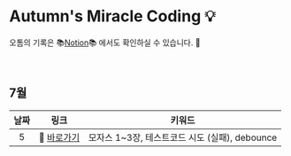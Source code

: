 # Autumn's Miracle Coding 💡

오톰의 기록은 📚[Notion](https://www.notion.so/d70e7cd16e66439abb794fa4b867cd29?v=fcbba2d6f39b4ef7b5c53a20b9bfebe1)📚 에서도 확인하실 수 있습니다. 👀

<br>

## 7월

|날짜|링크|키워드|
|:---:|:---:|:---:|
|5|🔗 [바로가기](https://github.com/GleamingStar/miracle-coding/tree/autumn/July/week1#210705-%EC%9B%94%EC%9A%94%EC%9D%BC)|모자스 1~3장, 테스트코드 시도 (실패), debounce 
